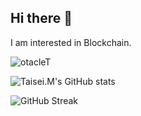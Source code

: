<h2>Hi there 👋</h2>
<p>I am interested in Blockchain.</p>

<p> <img src="https://komarev.com/ghpvc/?username=otaclet&label=Profile%20views&color=0e75b6&style=flat" alt="otacleT" /> </p>

<!-- <p align="left"> <a href="https://github.com/ryo-ma/github-profile-trophy"><img src="https://github-profile-trophy.vercel.app/?username=otaclet" alt="otacleT" /></a> </p> -->

![Taisei.M's GitHub stats](https://github-readme-stats-five-phi-83.vercel.app/api?username=otaclet&show_icons=true&count_private=true)

![GitHub Streak](https://github-readme-streak-stats.herokuapp.com/?user=otacleT)
<!-- 
<h3 align="left">Languages and Tools:</h3>
<div align="left"> 
<img src="https://raw.githubusercontent.com/devicons/devicon/master/icons/c/c-original.svg" alt="c" width="40" height="40"/>
<img src="https://raw.githubusercontent.com/devicons/devicon/master/icons/cplusplus/cplusplus-original.svg" alt="cplusplus" width="40" height="40"/>
<img src="https://raw.githubusercontent.com/devicons/devicon/master/icons/html5/html5-original-wordmark.svg" alt="html5" width="40" height="40"/>
<img src="https://raw.githubusercontent.com/devicons/devicon/master/icons/css3/css3-original-wordmark.svg" alt="css3" width="40" height="40"/>
<img src="https://raw.githubusercontent.com/devicons/devicon/master/icons/sass/sass-original.svg" alt="sass" width="40" height="40"/>
<img src="https://raw.githubusercontent.com/devicons/devicon/master/icons/php/php-original.svg" alt="php" width="40" height="40"/><br>
<img src="https://raw.githubusercontent.com/devicons/devicon/master/icons/javascript/javascript-original.svg" alt="javascript" width="40" height="40"/>
<img src="https://raw.githubusercontent.com/devicons/devicon/master/icons/typescript/typescript-original.svg" alt="typescript" width="40" height="40"/>
<img src="https://raw.githubusercontent.com/devicons/devicon/master/icons/react/react-original-wordmark.svg" alt="react" width="40" height="40"/>
<img src="https://cdn.worldvectorlogo.com/logos/nextjs-2.svg" alt="nextjs" width="40" height="40"/>
<img src="https://www.vectorlogo.zone/logos/tailwindcss/tailwindcss-icon.svg" alt="tailwind" width="40" height="40"/>
<img src="https://user-images.githubusercontent.com/80461281/193163428-b70a69f3-e69b-4a54-8f3f-148729a05d4c.svg" alt="tailwind" width="40" height="40"/>
<img src="https://raw.githubusercontent.com/devicons/devicon/master/icons/nodejs/nodejs-original-wordmark.svg" alt="nodejs" width="40" height="40"/><br>
<img src="https://user-images.githubusercontent.com/80461281/193162600-809bbb30-2e2f-449a-afac-6113d01d7ca8.png" width="40" height="40" />
<img src="https://user-images.githubusercontent.com/80461281/193162790-8dc54830-680e-4f69-a287-430425deeac6.svg" width="40" height="40" />
<img src="https://user-images.githubusercontent.com/80461281/193163335-f3295774-9497-489e-a476-2da8815da5a4.svg" width="40" height="40" />
<img src="https://user-images.githubusercontent.com/80461281/193163624-bac38d35-914d-4d1f-b9c0-f4256ac65b55.svg" width="40" height="40" />
<img src="https://user-images.githubusercontent.com/80461281/193163697-6cb86f6b-b10a-4385-b618-7d2e0f9a819e.png" width="40" height="40" /><br>
<img src="https://user-images.githubusercontent.com/80461281/193163497-d872398d-3837-40de-8070-92046cbf295d.svg" width="40" height="40" />
<img src="https://www.vectorlogo.zone/logos/firebase/firebase-icon.svg" alt="firebase" width="40" height="40"/>
<img src="https://www.vectorlogo.zone/logos/git-scm/git-scm-icon.svg" alt="git" width="40" height="40"/>
<img src="https://raw.githubusercontent.com/devicons/devicon/master/icons/linux/linux-original.svg" alt="linux" width="40" height="40"/>
</div> -->
